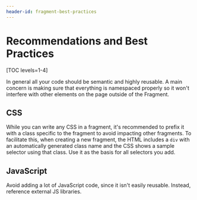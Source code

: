 ```yaml
---
header-id: fragment-best-practices
---
```


# Recommendations and Best Practices

[TOC levels=1-4]

In general all your code should be semantic and highly reusable. A main concern
is making sure that everything is namespaced properly so it won't interfere with
other elements on the page outside of the Fragment.

## CSS

While you can write any CSS in a fragment, it's recommended to prefix it with
a class specific to the fragment to avoid impacting other fragments. To
facilitate this, when creating a new fragment, the HTML includes a `div` with an
automatically generated class name and the CSS shows a sample selector using
that class. Use it as the basis for all selectors you add.

## JavaScript

Avoid adding a lot of JavaScript code, since it isn't easily reusable. Instead,
reference external JS libraries.